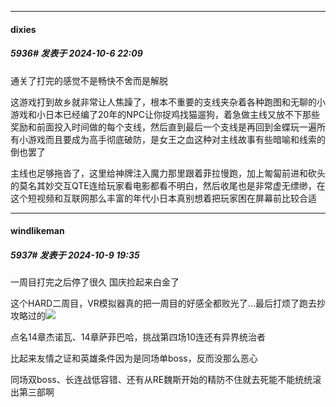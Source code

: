 ﻿
*****

####  dixies  
##### 5936#       发表于 2024-10-6 22:09

通关了打完的感觉不是畅快不舍而是解脱

这游戏打到故乡就非常让人焦躁了，根本不重要的支线夹杂着各种跑图和无聊的小游戏和小日本已经编了20年的NPC让你捉鸡找猫遛狗，着急做主线又放不下那些奖励和前面投入时间做的每个支线，然后直到最后一个支线是再回到金蝶玩一遍所有小游戏而且要成为高手彻底破防，是女王之血这种对主线故事有些暗喻和线索的倒也罢了

主线也足够拖沓了，这里给神牌注入魔力那里跟着菲拉慢跑，加上匍匐前进和砍头的莫名其妙交互QTE连给玩家看电影都看不明白，然后收尾也是非常虚无缥缈，在这个短视频和互联网那么丰富的年代小日本真别想着把玩家困在屏幕前比较合适


*****

####  windlikeman  
##### 5937#       发表于 2024-10-9 19:35

一周目打完之后停了很久 国庆捡起来白金了

这个HARD二周目，VR模拟器真的把一周目的好感全都败光了...最后打烦了跑去抄攻略过的<img src="https://static.saraba1st.com/image/smiley/face2017/124.png" referrerpolicy="no-referrer">

点名14章杰诺瓦、14章萨菲巴哈，挑战第四场10连还有异界统治者

比起来友情之证和英雄条件因为是同场单boss，反而没那么恶心

同场双boss、长连战低容错、还有从RE魏斯开始的精防不住就去死能不能统统滚出第三部啊


